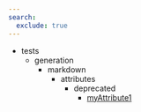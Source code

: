 ```yaml
---
search:
  exclude: true
---
```


[//]: # (DO NOT EDIT THIS FILE DIRECTLY. Instead, edit the corresponding stub file and execute `npm run docs:api`.)

- tests
    - generation
        - markdown
            - attributes
                - deprecated
                    - [myAttribute1](tests/generation/markdown/attributes/deprecated/myAttribute1.md)
